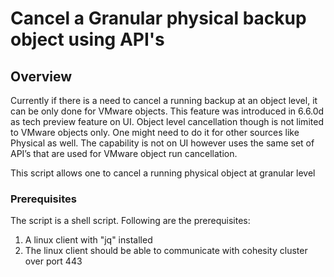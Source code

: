 # Cancel a Granular physical backup object using API's

## Overview

Currently if there is a need to cancel a running backup at an object level, it can be only done for VMware objects. This feature was introduced in 6.6.0d as tech preview feature on UI. Object level cancellation though is not limited to VMware objects only. One might need to do it for other sources like Physical as well. The capability is not on UI however uses the same set of API’s that are used for VMware object run cancellation.

This script allows one to cancel a running physical object at granular level


### Prerequisites

The script is a shell script. Following are the prerequisites:

1. A linux client with "jq" installed
2. The linux client should be able to communicate with cohesity cluster over port 443


